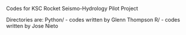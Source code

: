 Codes for KSC Rocket Seismo-Hydrology Pilot Project

Directories are:
Python/ - codes written by Glenn Thompson
R/ - codes written by Jose Nieto
